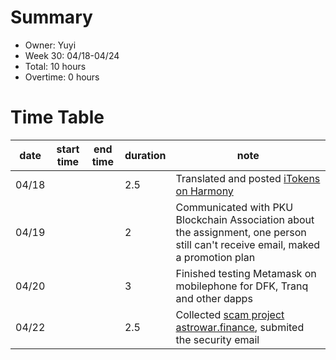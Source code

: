 # Summary
* Owner: Yuyi
* Week 30: 04/18-04/24
* Total: 10 hours
* Overtime: 0 hours

# Time Table
| date  | start time  | end time | duration  |  note |
|---|---|---|---|---|
| 04/18 |   |   | 2.5 |  Translated and posted [iTokens on Harmony](https://mp.weixin.qq.com/s/OQYm6x-cWx-Ap6pfZS8bCw)  |
| 04/19 |   |   | 2 |  Communicated with PKU Blockchain Association about the assignment, one person still can't receive email, maked a promotion plan   |
| 04/20 |   |   | 3 |  Finished testing Metamask on mobilephone for DFK, Tranq and other dapps   |
| 04/22 |   |   | 2.5 |  Collected [scam project astrowar.finance](https://explorer.harmony.one/tx/0x60e75e0b296bd5ffe5b2b2587bcad33ff6cc39cb71e0eab2d3d24fc8f63459e3), submited the security email   |
